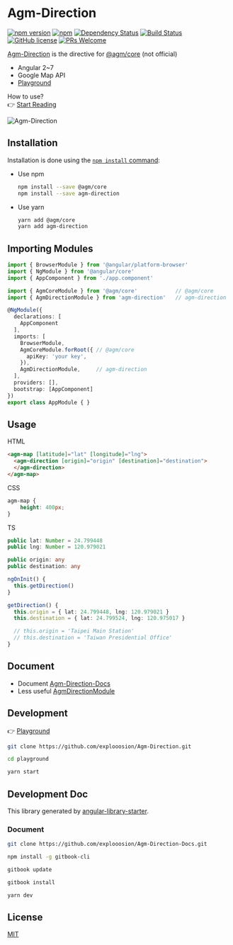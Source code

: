 # Agm-Direction

[![npm version](https://badge.fury.io/js/agm-direction.svg)](https://badge.fury.io/js/agm-direction)
[![npm](https://img.shields.io/npm/dm/localeval.svg)](https://github.com/explooosion/Agm-Direction)
[![Dependency Status](https://david-dm.org/explooosion/Agm-Direction.svg?theme=shields.io)](https://david-dm.org/explooosion/Agm-Direction)
[![Build Status](https://travis-ci.org/explooosion/Agm-Direction.svg?branch=master)](https://travis-ci.org/explooosion/Agm-Direction)
[![GitHub license](https://img.shields.io/github/license/explooosion/Agm-Direction.svg)](https://github.com/explooosion/Agm-Direction)
[![PRs Welcome](https://img.shields.io/badge/PRs-welcome-brightgreen.svg)](http://makeapullrequest.com)


[Agm-Direction](https://github.com/explooosion/Agm-Direction) is the directive for [@agm/core](https://github.com/SebastianM/angular-google-maps) (not official)

- Angular 2~7
- Google Map API
- [Playground](https://stackblitz.com/edit/agm-direction-demo)  

How to use?  
👉 [Start Reading](https://robby570.tw/Agm-Direction-Docs/)

![Agm-Direction](https://i.imgur.com/DCIoXqS.jpg)

## Installation

Installation is done using the
[`npm install` command](https://docs.npmjs.com/getting-started/installing-npm-packages-locally):

- Use npm
  ```bash
  npm install --save @agm/core
  npm install --save agm-direction
  ```

- Use yarn
  ```bash
  yarn add @agm/core
  yarn add agm-direction
  ```

## Importing Modules

```typescript
import { BrowserModule } from '@angular/platform-browser'
import { NgModule } from '@angular/core'
import { AppComponent } from './app.component'

import { AgmCoreModule } from '@agm/core'            // @agm/core
import { AgmDirectionModule } from 'agm-direction'   // agm-direction

@NgModule({
  declarations: [
    AppComponent
  ],
  imports: [
    BrowserModule,
    AgmCoreModule.forRoot({ // @agm/core
      apiKey: 'your key',
    }),
    AgmDirectionModule,     // agm-direction
  ],
  providers: [],
  bootstrap: [AppComponent]
})
export class AppModule { }
```

## Usage

HTML

```html
<agm-map [latitude]="lat" [longitude]="lng">
  <agm-direction [origin]="origin" [destination]="destination">
  </agm-direction>
</agm-map>
```

CSS

```css
agm-map {
    height: 400px;
}
```

TS

```typescript
public lat: Number = 24.799448
public lng: Number = 120.979021

public origin: any
public destination: any

ngOnInit() {
  this.getDirection()
}

getDirection() {
  this.origin = { lat: 24.799448, lng: 120.979021 }
  this.destination = { lat: 24.799524, lng: 120.975017 }

  // this.origin = 'Taipei Main Station'
  // this.destination = 'Taiwan Presidential Office'
}
```

## Document
- Document [Agm-Direction-Docs](https://robby570.tw/Agm-Direction-Docs/)
- Less useful [AgmDirectionModule](https://robby570.tw/Agm-Direction/)

## Development

👉 [Playground](https://github.com/explooosion/Agm-Direction/tree/master/playground)

```bash
git clone https://github.com/explooosion/Agm-Direction.git
```

```bash
cd playground
```

```bash
yarn start
```

## Development Doc 
This library generated by [angular-library-starter](https://github.com/robisim74/angular-library-starter).

### Document 

```bash
git clone https://github.com/explooosion/Agm-Direction-Docs.git
```

```bash
npm install -g gitbook-cli
```

```bash
gitbook update
```

```bash
gitbook install
```

```bash
yarn dev
```

## License

[MIT](http://opensource.org/licenses/MIT)
